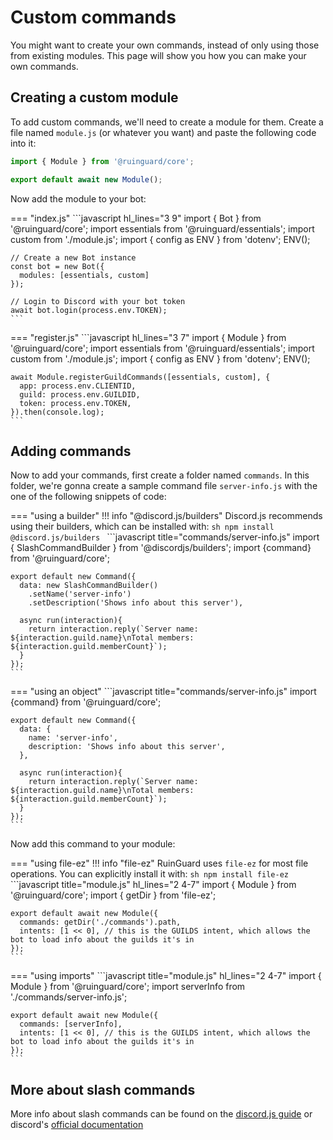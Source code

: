 # Custom commands

You might want to create your own commands, instead of only using those from existing modules. This page will show you how you can make your own commands.


## Creating a custom module

To add custom commands, we'll need to create a module for them. Create a file named `module.js` (or whatever you want) and paste the following code into it:

```javascript title="module.js"
import { Module } from '@ruinguard/core';

export default await new Module();
```

Now add the module to your bot:

=== "index.js"
    ```javascript hl_lines="3 9"
    import { Bot } from '@ruinguard/core';
    import essentials from '@ruinguard/essentials';
    import custom from './module.js';
    import { config as ENV } from 'dotenv';
    ENV();

    // Create a new Bot instance
    const bot = new Bot({
      modules: [essentials, custom]
    });

    // Login to Discord with your bot token
    await bot.login(process.env.TOKEN);
    ```

=== "register.js"
    ```javascript hl_lines="3 7"
    import { Module } from '@ruinguard/core';
    import essentials from '@ruinguard/essentials';
    import custom from './module.js';
    import { config as ENV } from 'dotenv';
    ENV();

    await Module.registerGuildCommands([essentials, custom], {
      app: process.env.CLIENTID,
      guild: process.env.GUILDID,
      token: process.env.TOKEN,
    }).then(console.log);
    ```


## Adding commands

Now to add your commands, first create a folder named `commands`. In this folder, we're gonna create a sample command file `server-info.js` with the one of the following snippets of code:

=== "using a builder"
    !!! info "@discord.js/builders"
        Discord.js recommends using their builders, which can be installed with:
        ```sh
        npm install @discord.js/builders
        ```
    ```javascript title="commands/server-info.js"
    import { SlashCommandBuilder } from '@discordjs/builders';
    import {command} from '@ruinguard/core';

    export default new Command({
      data: new SlashCommandBuilder()
        .setName('server-info')
        .setDescription('Shows info about this server'),

      async run(interaction){
        return interaction.reply(`Server name: ${interaction.guild.name}\nTotal members: ${interaction.guild.memberCount}`);
      }
    });
    ```

=== "using an object"
    ```javascript title="commands/server-info.js"
    import {command} from '@ruinguard/core';

    export default new Command({
      data: {
        name: 'server-info',
        description: 'Shows info about this server',
      },

      async run(interaction){
        return interaction.reply(`Server name: ${interaction.guild.name}\nTotal members: ${interaction.guild.memberCount}`);
      }
    });
    ```

Now add this command to your module:

=== "using file-ez"
    !!! info "file-ez"
        RuinGuard uses `file-ez` for most file operations. You can explicitly install it with:
        ```sh
        npm install file-ez
        ```
    ```javascript title="module.js" hl_lines="2 4-7"
    import { Module } from '@ruinguard/core';
    import { getDir } from 'file-ez';

    export default await new Module({
      commands: getDir('./commands').path,
      intents: [1 << 0], // this is the GUILDS intent, which allows the bot to load info about the guilds it's in
    });
    ```

=== "using imports"
    ```javascript title="module.js" hl_lines="2 4-7"
    import { Module } from '@ruinguard/core';
    import serverInfo from './commands/server-info.js';

    export default await new Module({
      commands: [serverInfo],
      intents: [1 << 0], // this is the GUILDS intent, which allows the bot to load info about the guilds it's in
    });
    ```


## More about slash commands

More info about slash commands can be found on the [discord.js guide][djs-cmds] or discord's [official documentation][dsc-cmds]



[djs-cmds]: https://discordjs.guide/interactions/registering-slash-commands.html#options
[dsc-cmds]: https://discord.com/developers/docs/interactions/application-commands
